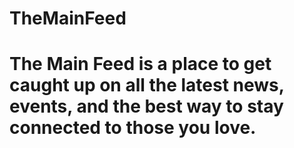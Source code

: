 # TheMainFeed

# The Main Feed is a place to get caught up on all the latest news, events, and the best way to stay connected to those you love.

